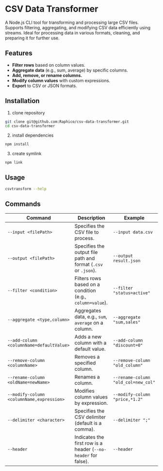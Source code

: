 # CSV Data Transformer

A Node.js CLI tool for transforming and processing large CSV files. Supports filtering, aggregating, and modifying CSV data efficiently using streams. Ideal for processing data in various formats, cleaning, and preparing it for further use.

## Features

-   **Filter rows** based on column values.
-   **Aggregate data** (e.g., sum, average) by specific columns.
-   **Add, remove, or rename columns.**
-   **Modify column values** with custom expressions.
-   **Export** to CSV or JSON formats.

## Installation

1. clone repository

```bash
git clone git@github.com:Raphico/csv-data-transformer.git
cd csv-data-transformer
```

2. install dependencies

```bash
npm install
```

3. create symlink

```bash
npm link
```

## Usage

```bash
csvtransform --help
```

## Commands

| Command                                   | Description                                                    | Example                             |
| ----------------------------------------- | -------------------------------------------------------------- | ----------------------------------- |
| `--input <filePath>`                      | Specifies the CSV file to process.                             | `--input data.csv`                  |
| `--output <filePath>`                     | Specifies the output file path and format (`.csv` or `.json`). | `--output result.json`              |
| `--filter <condition>`                    | Filters rows based on a condition (e.g., `column=value`).      | `--filter "status=active"`          |
| `--aggregate <type,column>`               | Aggregates data, e.g., `sum`, `average` on a column.           | `--aggregate "sum,sales"`           |
| `--add-column <columnName=defaultValue>`  | Adds a new column with a default value.                        | `--add-column "discount=0"`         |
| `--remove-column <columnName>`            | Removes a specified column.                                    | `--remove-column "old_column"`      |
| `--rename-column <oldName=newName>`       | Renames a column.                                              | `--rename-column "old_col=new_col"` |
| `--modify-column <columnName,expression>` | Modifies column values by expression.                          | `--modify-column "price,*1.2"`      |
| `--delimiter <character>`                 | Specifies the CSV delimiter (default is a comma).              | `--delimiter ";"`                   |
| `--header`                                | Indicates the first row is a header (`--no-header` for false). | `--header`                          |
